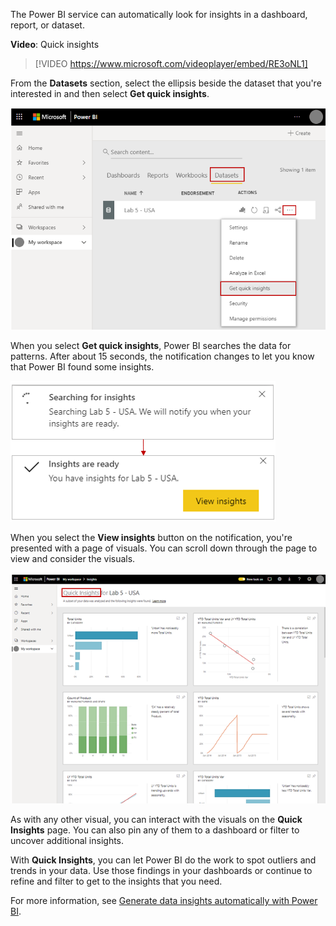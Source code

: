 The Power BI service can automatically look for insights in a dashboard, report, or dataset. 

**Video**: Quick insights
> [!VIDEO https://www.microsoft.com/videoplayer/embed/RE3oNL1]

From the **Datasets** section, select the ellipsis beside the dataset that you're interested in and then select **Get quick insights**.

![Screenshot showing "My workspace", the "Datasets" tab, the ellipsis, and "Get quick insights".](../media/02-power-bi-desktop-get-quick-insights.png)

When you select **Get quick insights**, Power BI searches the data for patterns. After about 15 seconds, the notification changes to let you know that Power BI found some insights.

![Screenshot of the messages "Searching for insights" and "Insights are ready".](../media/02-power-bi-desktop-searching-for-insights.png)

When you select the **View insights** button on the notification, you're presented with a page of visuals. You can scroll down through the page to view and consider the visuals.

![Screenshot of the resulting Quick Insights for the sample report.](../media/02-power-bi-desktop-view-insights.png)

As with any other visual, you can interact with the visuals on the **Quick Insights** page. You can also pin any of them to a dashboard or filter to uncover additional insights.

With **Quick Insights**, you can let Power BI do the work to spot outliers and trends in your data. Use those findings in your dashboards or continue to refine and filter to get to the insights that you need.

For more information, see [Generate data insights automatically with Power BI](https://docs.microsoft.com/power-bi/service-insights/?azure-portal=true).
